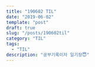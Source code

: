 ```yaml
---
title: "190602 TIL"
date: "2019-06-02"
template: "post"
draft: true
slug: "/posts/190602til"
category: "TIL"
tags:
  - "TIL"
description: "공부기록이자 일기장😇"
---
```

